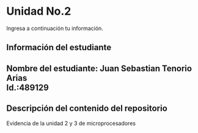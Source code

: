 # Unidad No.2 
Ingresa a continuación tu información.
## Información del estudiante  
Nombre del estudiante: Juan Sebastian Tenorio Arias  
Id.:489129
---
## Descripción del contenido del repositorio  
Evidencia de la  unidad 2 y 3 de microprocesadores

